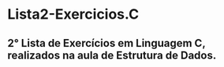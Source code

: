 # Lista2-Exercicios.C
## 2° Lista de Exercícios em Linguagem C, realizados na aula de Estrutura de Dados.
